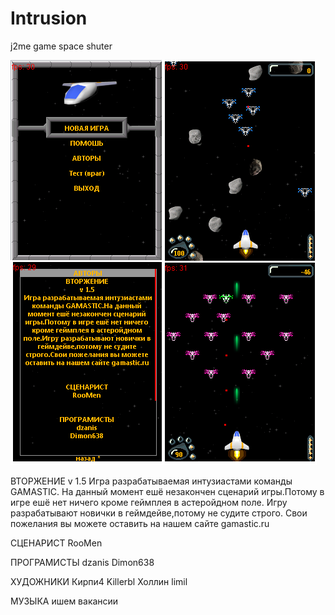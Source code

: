 # Intrusion
j2me game space shuter

![Alt text](https://github.com/dzanis/j2me-projects/blob/master/Intrusion/IntrusionScreenshot.png)

ВТОРЖЕНИЕ v 1.5
Игра разрабатываемая интузиастами команды GAMASTIC.
На данный момент ешё незакончен сценарий игры.Потому в игре ешё нет ничего кроме геймплея в астеройдном поле.
Игру разрабатывают новички в геймдейве,потому не судите строго.
Свои пожелания вы можете оставить на нашем сайте gamastic.ru

СЦЕНАРИСТ
RooMen

ПРОГРАМИСТЫ
dzanis
Dimon638

ХУДОЖНИКИ
Кирпи4
Killerbl
Холлин
limil

МУЗЫКА
ишем вакансии
